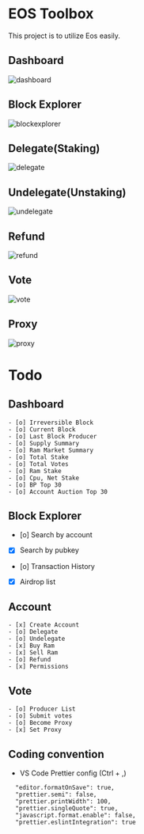 # EOS Toolbox
This project is to utilize Eos easily.

## Dashboard
![dashboard](https://user-images.githubusercontent.com/40057797/42955511-a85fb30c-8bb8-11e8-92a5-6c0152890fa3.png)

## Block Explorer
![blockexplorer](https://user-images.githubusercontent.com/40057797/42955550-b2079f1e-8bb8-11e8-9e9a-504a90ff03cf.png)

## Delegate(Staking)
![delegate](https://user-images.githubusercontent.com/40057797/42955556-b5c6a08c-8bb8-11e8-8d68-e878e5dd9dde.png)

## Undelegate(Unstaking)
![undelegate](https://user-images.githubusercontent.com/40057797/42955558-b810c2f0-8bb8-11e8-9d6b-54ebc50cafa2.png)

## Refund
![refund](https://user-images.githubusercontent.com/40057797/42955564-bc456d3a-8bb8-11e8-934e-9ab63e9e60b8.png)

## Vote
![vote](https://user-images.githubusercontent.com/40057797/42955568-be8e1f9c-8bb8-11e8-81e4-a624bcad1af1.png)

## Proxy
![proxy](https://user-images.githubusercontent.com/40057797/42955571-bfe03de4-8bb8-11e8-9888-c74810b9002b.png)

# Todo

## Dashboard

```
- [o] Irreversible Block
- [o] Current Block
- [o] Last Block Producer
- [o] Supply Summary
- [o] Ram Market Summary
- [o] Total Stake
- [o] Total Votes
- [o] Ram Stake
- [o] Cpu, Net Stake
- [o] BP Top 30
- [o] Account Auction Top 30
```

## Block Explorer
- [o] Search by account
- [x] Search by pubkey
- [o] Transaction History
- [x] Airdrop list

## Account

```
- [x] Create Account
- [o] Delegate
- [o] Undelegate
- [x] Buy Ram
- [x] Sell Ram
- [o] Refund
- [x] Permissions
```

## Vote

```
- [o] Producer List
- [o] Submit votes
- [o] Become Proxy
- [x] Set Proxy
```

## Coding convention

- VS Code Prettier config (Ctrl + ,)

```
  "editor.formatOnSave": true,
  "prettier.semi": false,
  "prettier.printWidth": 100,
  "prettier.singleQuote": true,
  "javascript.format.enable": false,
  "prettier.eslintIntegration": true
```
